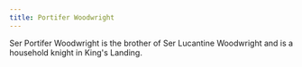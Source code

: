 ```yaml
---
title: Portifer Woodwright
---
```


Ser Portifer Woodwright is the brother of Ser Lucantine Woodwright and is a household knight in King's Landing.


